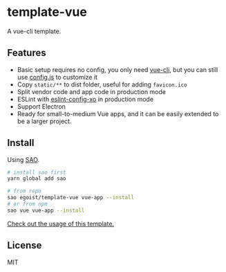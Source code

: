 # template-vue

A vue-cli template.

## Features

- Basic setup requires no config, you only need [vue-cli](https://github.com/vuejs/vue-cli), but you can still use [config.js](/template/config.js) to customize it
- Copy `static/**` to dist folder, useful for adding `favicon.ico`
- Split vendor code and app code in production mode
- ESLint with [eslint-config-xo](https://github.com/sindresorhus/eslint-config-xo) in production mode
- Support Electron
- Ready for small-to-medium Vue apps, and it can be easily extended to be a larger project.

## Install

Using [SAO](https://github.com/egoist/sao).

```bash
# install sao first
yarn global add sao

# from repo
sao egoist/template-vue vue-app --install
# or from npm
sao vue vue-app --install
```

[Check out the usage of this template.](/template/README.md)

## License

MIT